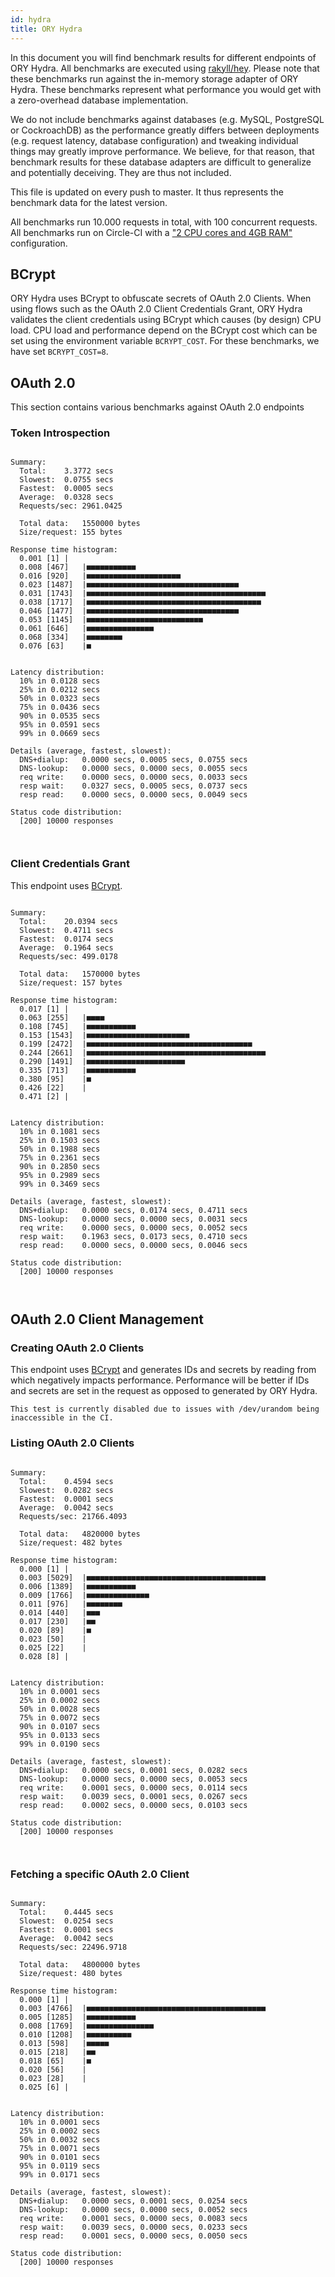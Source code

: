 ```yaml
---
id: hydra
title: ORY Hydra
---
```


In this document you will find benchmark results for different endpoints of ORY Hydra. All benchmarks are executed
using [rakyll/hey](https://github.com/rakyll/hey). Please note that these benchmarks run against the in-memory storage
adapter of ORY Hydra. These benchmarks represent what performance you would get with a zero-overhead database implementation.

We do not include benchmarks against databases (e.g. MySQL, PostgreSQL or CockroachDB) as the performance greatly differs between
deployments (e.g. request latency, database configuration) and tweaking individual things may greatly improve performance.
We believe, for that reason, that benchmark results for these database adapters are difficult to generalize and potentially
deceiving. They are thus not included.

This file is updated on every push to master. It thus represents the benchmark data for the latest version.

All benchmarks run 10.000 requests in total, with 100 concurrent requests. All benchmarks run on Circle-CI with a
["2 CPU cores and 4GB RAM"](https://support.circleci.com/hc/en-us/articles/360000489307-Why-do-my-tests-take-longer-to-run-on-CircleCI-than-locally-)
configuration.

## BCrypt

ORY Hydra uses BCrypt to obfuscate secrets of OAuth 2.0 Clients. When using flows such as the OAuth 2.0 Client Credentials
Grant, ORY Hydra validates the client credentials using BCrypt which causes (by design) CPU load. CPU load and performance
depend on the BCrypt cost which can be set using the environment variable `BCRYPT_COST`. For these benchmarks,
we have set `BCRYPT_COST=8`.

## OAuth 2.0

This section contains various benchmarks against OAuth 2.0 endpoints

### Token Introspection

```

Summary:
  Total:	3.3772 secs
  Slowest:	0.0755 secs
  Fastest:	0.0005 secs
  Average:	0.0328 secs
  Requests/sec:	2961.0425
  
  Total data:	1550000 bytes
  Size/request:	155 bytes

Response time histogram:
  0.001 [1]	|
  0.008 [467]	|■■■■■■■■■■■
  0.016 [920]	|■■■■■■■■■■■■■■■■■■■■■
  0.023 [1487]	|■■■■■■■■■■■■■■■■■■■■■■■■■■■■■■■■■■
  0.031 [1743]	|■■■■■■■■■■■■■■■■■■■■■■■■■■■■■■■■■■■■■■■■
  0.038 [1717]	|■■■■■■■■■■■■■■■■■■■■■■■■■■■■■■■■■■■■■■■
  0.046 [1477]	|■■■■■■■■■■■■■■■■■■■■■■■■■■■■■■■■■■
  0.053 [1145]	|■■■■■■■■■■■■■■■■■■■■■■■■■■
  0.061 [646]	|■■■■■■■■■■■■■■■
  0.068 [334]	|■■■■■■■■
  0.076 [63]	|■


Latency distribution:
  10% in 0.0128 secs
  25% in 0.0212 secs
  50% in 0.0323 secs
  75% in 0.0436 secs
  90% in 0.0535 secs
  95% in 0.0591 secs
  99% in 0.0669 secs

Details (average, fastest, slowest):
  DNS+dialup:	0.0000 secs, 0.0005 secs, 0.0755 secs
  DNS-lookup:	0.0000 secs, 0.0000 secs, 0.0055 secs
  req write:	0.0000 secs, 0.0000 secs, 0.0033 secs
  resp wait:	0.0327 secs, 0.0005 secs, 0.0737 secs
  resp read:	0.0000 secs, 0.0000 secs, 0.0049 secs

Status code distribution:
  [200]	10000 responses



```

### Client Credentials Grant

This endpoint uses [BCrypt](#bcrypt).

```

Summary:
  Total:	20.0394 secs
  Slowest:	0.4711 secs
  Fastest:	0.0174 secs
  Average:	0.1964 secs
  Requests/sec:	499.0178
  
  Total data:	1570000 bytes
  Size/request:	157 bytes

Response time histogram:
  0.017 [1]	|
  0.063 [255]	|■■■■
  0.108 [745]	|■■■■■■■■■■■
  0.153 [1543]	|■■■■■■■■■■■■■■■■■■■■■■■
  0.199 [2472]	|■■■■■■■■■■■■■■■■■■■■■■■■■■■■■■■■■■■■■
  0.244 [2661]	|■■■■■■■■■■■■■■■■■■■■■■■■■■■■■■■■■■■■■■■■
  0.290 [1491]	|■■■■■■■■■■■■■■■■■■■■■■
  0.335 [713]	|■■■■■■■■■■■
  0.380 [95]	|■
  0.426 [22]	|
  0.471 [2]	|


Latency distribution:
  10% in 0.1081 secs
  25% in 0.1503 secs
  50% in 0.1988 secs
  75% in 0.2361 secs
  90% in 0.2850 secs
  95% in 0.2989 secs
  99% in 0.3469 secs

Details (average, fastest, slowest):
  DNS+dialup:	0.0000 secs, 0.0174 secs, 0.4711 secs
  DNS-lookup:	0.0000 secs, 0.0000 secs, 0.0031 secs
  req write:	0.0000 secs, 0.0000 secs, 0.0052 secs
  resp wait:	0.1963 secs, 0.0173 secs, 0.4710 secs
  resp read:	0.0000 secs, 0.0000 secs, 0.0046 secs

Status code distribution:
  [200]	10000 responses



```

## OAuth 2.0 Client Management

### Creating OAuth 2.0 Clients

This endpoint uses [BCrypt](#bcrypt) and generates IDs and secrets by reading from  which negatively impacts
performance. Performance will be better if IDs and secrets are set in the request as opposed to generated by ORY Hydra.

```
This test is currently disabled due to issues with /dev/urandom being inaccessible in the CI.
```

### Listing OAuth 2.0 Clients

```

Summary:
  Total:	0.4594 secs
  Slowest:	0.0282 secs
  Fastest:	0.0001 secs
  Average:	0.0042 secs
  Requests/sec:	21766.4093
  
  Total data:	4820000 bytes
  Size/request:	482 bytes

Response time histogram:
  0.000 [1]	|
  0.003 [5029]	|■■■■■■■■■■■■■■■■■■■■■■■■■■■■■■■■■■■■■■■■
  0.006 [1389]	|■■■■■■■■■■■
  0.009 [1766]	|■■■■■■■■■■■■■■
  0.011 [976]	|■■■■■■■■
  0.014 [440]	|■■■
  0.017 [230]	|■■
  0.020 [89]	|■
  0.023 [50]	|
  0.025 [22]	|
  0.028 [8]	|


Latency distribution:
  10% in 0.0001 secs
  25% in 0.0002 secs
  50% in 0.0028 secs
  75% in 0.0072 secs
  90% in 0.0107 secs
  95% in 0.0133 secs
  99% in 0.0190 secs

Details (average, fastest, slowest):
  DNS+dialup:	0.0000 secs, 0.0001 secs, 0.0282 secs
  DNS-lookup:	0.0000 secs, 0.0000 secs, 0.0053 secs
  req write:	0.0001 secs, 0.0000 secs, 0.0114 secs
  resp wait:	0.0039 secs, 0.0001 secs, 0.0267 secs
  resp read:	0.0002 secs, 0.0000 secs, 0.0103 secs

Status code distribution:
  [200]	10000 responses



```

### Fetching a specific OAuth 2.0 Client

```

Summary:
  Total:	0.4445 secs
  Slowest:	0.0254 secs
  Fastest:	0.0001 secs
  Average:	0.0042 secs
  Requests/sec:	22496.9718
  
  Total data:	4800000 bytes
  Size/request:	480 bytes

Response time histogram:
  0.000 [1]	|
  0.003 [4766]	|■■■■■■■■■■■■■■■■■■■■■■■■■■■■■■■■■■■■■■■■
  0.005 [1285]	|■■■■■■■■■■■
  0.008 [1769]	|■■■■■■■■■■■■■■■
  0.010 [1208]	|■■■■■■■■■■
  0.013 [598]	|■■■■■
  0.015 [218]	|■■
  0.018 [65]	|■
  0.020 [56]	|
  0.023 [28]	|
  0.025 [6]	|


Latency distribution:
  10% in 0.0001 secs
  25% in 0.0002 secs
  50% in 0.0032 secs
  75% in 0.0071 secs
  90% in 0.0101 secs
  95% in 0.0119 secs
  99% in 0.0171 secs

Details (average, fastest, slowest):
  DNS+dialup:	0.0000 secs, 0.0001 secs, 0.0254 secs
  DNS-lookup:	0.0000 secs, 0.0000 secs, 0.0052 secs
  req write:	0.0001 secs, 0.0000 secs, 0.0083 secs
  resp wait:	0.0039 secs, 0.0000 secs, 0.0233 secs
  resp read:	0.0001 secs, 0.0000 secs, 0.0050 secs

Status code distribution:
  [200]	10000 responses



```
